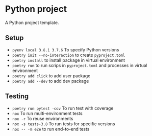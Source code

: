 # Python project

A Python project template.

## Setup

- `pyenv local 3.8.1 3.7.6` To specify Python versions
- `poetry init --no-interaction` to create `pyproject.toml`
- `poetry install` to install package in virtual environment
- `poetry run` to run scrips in `pyproject.toml` and processes in virtual environment
- `poetry add click` to add user package
- `poetry add --dev` to add dev package


## Testing

- `poetry run pytest -cov` To run test with coverage
- `nox` To run multi-environment tests
- `nox -r` To reuse environments
- `nox -s tests-3.8` To run tests for specific versions
- `nox -- -m e2e` to run end-to-end tests
